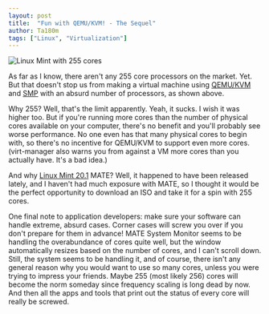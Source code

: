 ```yaml
---
layout: post
title:  "Fun with QEMU/KVM! - The Sequel"
author: Ta180m
tags: ["Linux", "Virtualization"]
---
```



![Linux Mint with 255 cores](/assets/mint-155-cores.png)

As far as I know, there aren't any 255 core processors on the market. Yet. But that doesn't stop us from making a virtual machine using [QEMU/KVM](https://ta180m.github.io/2020/11/18/fun-with-qemu-kvm.html) and [SMP](https://en.wikipedia.org/wiki/Symmetric_multiprocessing) with an absurd number of processors, as shown above.

Why 255? Well, that's the limit apparently. Yeah, it sucks. I wish it was higher too. But if you're running more cores than the number of physical cores available on your computer, there's no benefit and you'll probably see worse performance. No one even has that many physical cores to begin with, so there's no incentive for QEMU/KVM to support even more cores. (virt-manager also warns you from against a VM more cores than you actually have. It's a bad idea.)

And why [Linux Mint 20.1](https://www.linuxmint.com/rel_ulyssa_cinnamon.php) MATE? Well, it happened to have been released lately, and I haven't had much exposure with MATE, so I thought it would be the perfect opportunity to download an ISO and take it for a spin with 255 cores.

One final note to application developers: make sure your software can handle extreme, absurd cases. Corner cases will screw you over if you don't prepare for them in advance! MATE System Monitor seems to be handling the overabundance of cores quite well, but the window automatically resizes based on the number of cores, and I can't scroll down. Still, the system seems to be handling it, and of course, there isn't any general reason why you would want to use so many cores, unless you were trying to impress your friends. Maybe 255 (most likely 256) cores will become the norm someday since frequency scaling is long dead by now. And then all the apps and tools that print out the status of every core will really be screwed.

